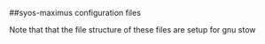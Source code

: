 ##syos-maximus configuration files

Note that that the file structure of these files are setup for gnu stow

